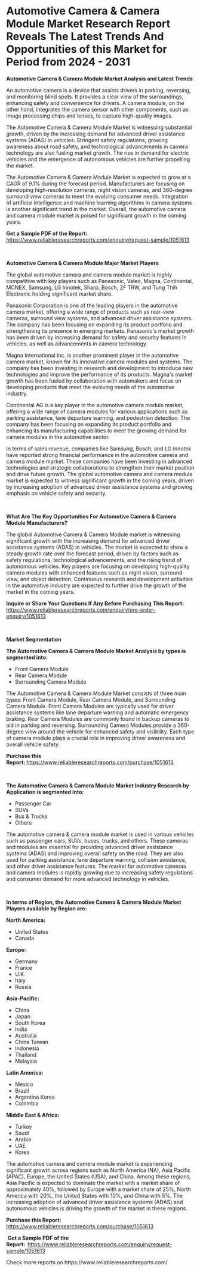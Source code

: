 <p><h1>Automotive Camera & Camera Module Market Research Report Reveals The Latest Trends And Opportunities of this Market for Period from 2024 - 2031</h1></p><p><strong>Automotive Camera & Camera Module Market Analysis and Latest Trends</strong></p>
<p><p>An automotive camera is a device that assists drivers in parking, reversing, and monitoring blind spots. It provides a clear view of the surroundings, enhancing safety and convenience for drivers. A camera module, on the other hand, integrates the camera sensor with other components, such as image processing chips and lenses, to capture high-quality images.</p><p>The Automotive Camera & Camera Module Market is witnessing substantial growth, driven by the increasing demand for advanced driver assistance systems (ADAS) in vehicles. Stringent safety regulations, growing awareness about road safety, and technological advancements in camera technology are also fueling market growth. The rise in demand for electric vehicles and the emergence of autonomous vehicles are further propelling the market.</p><p>The Automotive Camera & Camera Module Market is expected to grow at a CAGR of 9.1% during the forecast period. Manufacturers are focusing on developing high-resolution cameras, night vision cameras, and 360-degree surround view cameras to meet the evolving consumer needs. Integration of artificial intelligence and machine learning algorithms in camera systems is another significant trend in the market. Overall, the automotive camera and camera module market is poised for significant growth in the coming years.</p></p>
<p><strong>Get a Sample PDF of the Report:&nbsp;</strong> <a href="https://www.reliableresearchreports.com/enquiry/request-sample/1051613">https://www.reliableresearchreports.com/enquiry/request-sample/1051613</a></p>
<p>&nbsp;</p>
<p><strong>Automotive Camera & Camera Module Major Market Players</strong></p>
<p><p>The global automotive camera and camera module market is highly competitive with key players such as Panasonic, Valeo, Magna, Continental, MCNEX, Samsung, LG Innotek, Sharp, Bosch, ZF TRW, and Tung Thih Electronic holding significant market share. </p><p>Panasonic Corporation is one of the leading players in the automotive camera market, offering a wide range of products such as rear-view cameras, surround view systems, and advanced driver assistance systems. The company has been focusing on expanding its product portfolio and strengthening its presence in emerging markets. Panasonic's market growth has been driven by increasing demand for safety and security features in vehicles, as well as advancements in camera technology.</p><p>Magna International Inc. is another prominent player in the automotive camera market, known for its innovative camera modules and systems. The company has been investing in research and development to introduce new technologies and improve the performance of its products. Magna's market growth has been fueled by collaboration with automakers and focus on developing products that meet the evolving needs of the automotive industry.</p><p>Continental AG is a key player in the automotive camera module market, offering a wide range of camera modules for various applications such as parking assistance, lane departure warning, and pedestrian detection. The company has been focusing on expanding its product portfolio and enhancing its manufacturing capabilities to meet the growing demand for camera modules in the automotive sector.</p><p>In terms of sales revenue, companies like Samsung, Bosch, and LG Innotek have reported strong financial performance in the automotive camera and camera module market. These companies have been investing in advanced technologies and strategic collaborations to strengthen their market position and drive future growth. The global automotive camera and camera module market is expected to witness significant growth in the coming years, driven by increasing adoption of advanced driver assistance systems and growing emphasis on vehicle safety and security.</p></p>
<p>&nbsp;</p>
<p><strong>What Are The Key Opportunities For Automotive Camera & Camera Module Manufacturers?</strong></p>
<p><p>The global Automotive Camera & Camera Module market is witnessing significant growth with the increasing demand for advanced driver assistance systems (ADAS) in vehicles. The market is expected to show a steady growth rate over the forecast period, driven by factors such as safety regulations, technological advancements, and the rising trend of autonomous vehicles. Key players are focusing on developing high-quality camera modules with enhanced features such as night vision, surround view, and object detection. Continuous research and development activities in the automotive industry are expected to further drive the growth of the market in the coming years.</p></p>
<p><strong>Inquire or Share Your Questions If Any Before Purchasing This Report:</strong> <a href="https://www.reliableresearchreports.com/enquiry/pre-order-enquiry/1051613">https://www.reliableresearchreports.com/enquiry/pre-order-enquiry/1051613</a></p>
<p>&nbsp;</p>
<p><strong>Market Segmentation</strong></p>
<p><strong>The Automotive Camera & Camera Module Market Analysis by types is segmented into:</strong></p>
<p><ul><li>Front Camera Module</li><li>Rear Camera Module</li><li>Surrounding Camera Module</li></ul></p>
<p><p>The Automotive Camera & Camera Module Market consists of three main types: Front Camera Module, Rear Camera Module, and Surrounding Camera Module. Front Camera Modules are typically used for driver assistance systems like lane departure warning and automatic emergency braking. Rear Camera Modules are commonly found in backup cameras to aid in parking and reversing. Surrounding Camera Modules provide a 360-degree view around the vehicle for enhanced safety and visibility. Each type of camera module plays a crucial role in improving driver awareness and overall vehicle safety.</p></p>
<p><strong>Purchase this Report:&nbsp;</strong><a href="https://www.reliableresearchreports.com/purchase/1051613">https://www.reliableresearchreports.com/purchase/1051613</a></p>
<p>&nbsp;</p>
<p><strong>The Automotive Camera & Camera Module Market Industry Research by Application is segmented into:</strong></p>
<p><ul><li>Passenger Car</li><li>SUVs</li><li>Bus & Trucks</li><li>Others</li></ul></p>
<p><p>The automotive camera & camera module market is used in various vehicles such as passenger cars, SUVs, buses, trucks, and others. These cameras and modules are essential for providing advanced driver assistance systems (ADAS) and improving overall safety on the road. They are also used for parking assistance, lane departure warning, collision avoidance, and other driver assistance features. The market for automotive cameras and camera modules is rapidly growing due to increasing safety regulations and consumer demand for more advanced technology in vehicles.</p></p>
<p>&nbsp;</p>
<p><strong>In terms of Region, the Automotive Camera & Camera Module Market Players available by Region are:</strong></p>
<p>
    <p> <strong> North America: </strong>
        <ul>
            <li>United States</li>
            <li>Canada</li>
        </ul>
        </p> 
    <p> <strong> Europe: </strong>
        <ul>
            <li>Germany</li>
            <li>France</li>
            <li>U.K.</li>
            <li>Italy</li>
            <li>Russia</li>
        </ul>
        </p> 
    <p> <strong> Asia-Pacific: </strong>
        <ul>
            <li>China</li>
            <li>Japan</li>
            <li>South Korea</li>
            <li>India</li>
            <li>Australia</li>
            <li>China Taiwan</li>
            <li>Indonesia</li>
            <li>Thailand</li>
            <li>Malaysia</li>
        </ul>
        </p> 
    <p> <strong> Latin America: </strong>
        <ul>
            <li>Mexico</li>
            <li>Brazil</li>
            <li>Argentina Korea</li>
            <li>Colombia</li>
        </ul>
        </p> 
    <p> <strong> Middle East & Africa: </strong>
        <ul>
            <li>Turkey</li>
            <li>Saudi</li>
            <li>Arabia</li>
            <li>UAE</li>
            <li>Korea</li>
        </ul>
    </p>
    </p>
<p><p>The automotive camera and camera module market is experiencing significant growth across regions such as North America (NA), Asia Pacific (APAC), Europe, the United States (USA), and China. Among these regions, Asia Pacific is expected to dominate the market with a market share of approximately 40%, followed by Europe with a market share of 25%, North America with 20%, the United States with 10%, and China with 5%. The increasing adoption of advanced driver assistance systems (ADAS) and autonomous vehicles is driving the growth of the market in these regions.</p></p>
<p><strong>Purchase this Report: </strong><a href="https://www.reliableresearchreports.com/purchase/1051613">https://www.reliableresearchreports.com/purchase/1051613</a></p>
<p>&nbsp;<strong>Get a Sample PDF of the Report:&nbsp;&nbsp;</strong><a href="https://www.reliableresearchreports.com/enquiry/request-sample/1051613">https://www.reliableresearchreports.com/enquiry/request-sample/1051613</a></p>
<p><strong></strong></p>
<p>Check more reports on https://www.reliableresearchreports.com/</p>